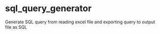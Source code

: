 # sql_query_generator
Generate SQL query from reading excel file and exporting query to output file as SQL
